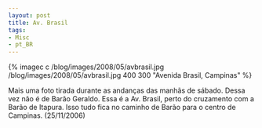 ```yaml
---
layout: post
title: Av. Brasil
tags:
- Misc
- pt_BR
---
```


{% imagec c /blog/images/2008/05/avbrasil.jpg /blog/images/2008/05/avbrasil.jpg 400 300 "Avenida Brasil, Campinas" %}

Mais uma foto tirada durante as andanças das manhãs de sábado. Dessa vez não é de Barão Geraldo. Essa é a Av. Brasil, perto do cruzamento com a Barão de Itapura. Isso tudo fica no caminho de Barão para o centro de Campinas. (25/11/2006)
